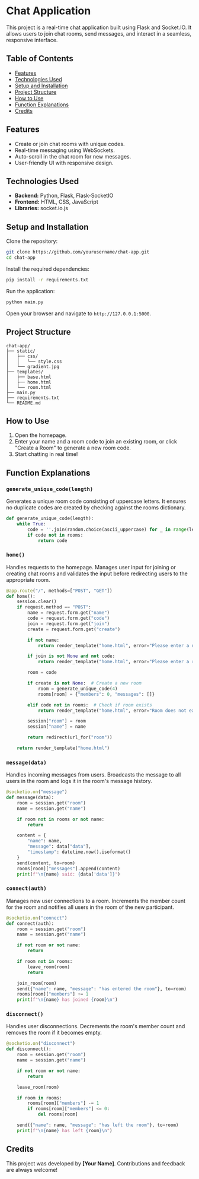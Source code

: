 # Chat Application

This project is a real-time chat application built using Flask and Socket.IO. It allows users to join chat rooms, send messages, and interact in a seamless, responsive interface.

## Table of Contents
- [Features](#features)
- [Technologies Used](#technologies-used)
- [Setup and Installation](#setup-and-installation)
- [Project Structure](#project-structure)
- [How to Use](#how-to-use)
- [Function Explanations](#function-explanations)
- [Credits](#credits)

## Features
- Create or join chat rooms with unique codes.
- Real-time messaging using WebSockets.
- Auto-scroll in the chat room for new messages.
- User-friendly UI with responsive design.

## Technologies Used
- **Backend:** Python, Flask, Flask-SocketIO
- **Frontend:** HTML, CSS, JavaScript
- **Libraries:** socket.io.js

## Setup and Installation

Clone the repository:
```bash
git clone https://github.com/yourusername/chat-app.git
cd chat-app
```

Install the required dependencies:
```bash
pip install -r requirements.txt
```

Run the application:
```bash
python main.py
```

Open your browser and navigate to `http://127.0.0.1:5000`.

## Project Structure
```
chat-app/
├── static/
│   ├── css/
│   │   └── style.css
│   └── gradient.jpg
├── templates/
│   ├── base.html
│   ├── home.html
│   └── room.html
├── main.py
├── requirements.txt
└── README.md
```

## How to Use
1. Open the homepage.
2. Enter your name and a room code to join an existing room, or click "Create a Room" to generate a new room code.
3. Start chatting in real time!

## Function Explanations

### `generate_unique_code(length)`
Generates a unique room code consisting of uppercase letters. It ensures no duplicate codes are created by checking against the rooms dictionary.
```python
def generate_unique_code(length):
    while True:
        code = ''.join(random.choice(ascii_uppercase) for _ in range(length))
        if code not in rooms:
            return code
```

### `home()`
Handles requests to the homepage. Manages user input for joining or creating chat rooms and validates the input before redirecting users to the appropriate room.
```python
@app.route("/", methods=["POST", "GET"])
def home():
    session.clear()
    if request.method == "POST":
        name = request.form.get("name")
        code = request.form.get("code")
        join = request.form.get("join")
        create = request.form.get("create")

        if not name:
            return render_template("home.html", error="Please enter a name.", code=code, name=name)

        if join is not None and not code:
            return render_template("home.html", error="Please enter a room code.", code=code, name=name)

        room = code

        if create is not None:  # Create a new room
            room = generate_unique_code(4)
            rooms[room] = {"members": 0, "messages": []}

        elif code not in rooms:  # Check if room exists
            return render_template("home.html", error="Room does not exist.", code=code, name=name)

        session["room"] = room
        session["name"] = name

        return redirect(url_for("room"))

    return render_template("home.html")
```

### `message(data)`
Handles incoming messages from users. Broadcasts the message to all users in the room and logs it in the room's message history.
```python
@socketio.on("message")
def message(data):
    room = session.get("room")
    name = session.get("name")

    if room not in rooms or not name:
        return

    content = {
        "name": name,
        "message": data["data"],
        "timestamp": datetime.now().isoformat()
    }
    send(content, to=room)
    rooms[room]["messages"].append(content)
    print(f"\n{name} said: {data['data']}")
```

### `connect(auth)`
Manages new user connections to a room. Increments the member count for the room and notifies all users in the room of the new participant.
```python
@socketio.on("connect")
def connect(auth):
    room = session.get("room")
    name = session.get("name")

    if not room or not name:
        return

    if room not in rooms:
        leave_room(room)
        return

    join_room(room)
    send({"name": name, "message": "has entered the room"}, to=room)
    rooms[room]["members"] += 1
    print(f"\n{name} has joined {room}\n")
```

### `disconnect()`
Handles user disconnections. Decrements the room's member count and removes the room if it becomes empty.
```python
@socketio.on("disconnect")
def disconnect():
    room = session.get("room")
    name = session.get("name")

    if not room or not name:
        return

    leave_room(room)

    if room in rooms:
        rooms[room]["members"] -= 1
        if rooms[room]["members"] <= 0:
            del rooms[room]

    send({"name": name, "message": "has left the room"}, to=room)
    print(f"\n{name} has left {room}\n")
```

## Credits
This project was developed by **[Your Name]**. Contributions and feedback are always welcome!
